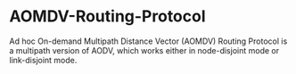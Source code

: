 # AOMDV-Routing-Protocol
Ad hoc On-demand Multipath Distance Vector (AOMDV) Routing Protocol is a multipath version of AODV, which works either in node-disjoint mode or link-disjoint mode.
